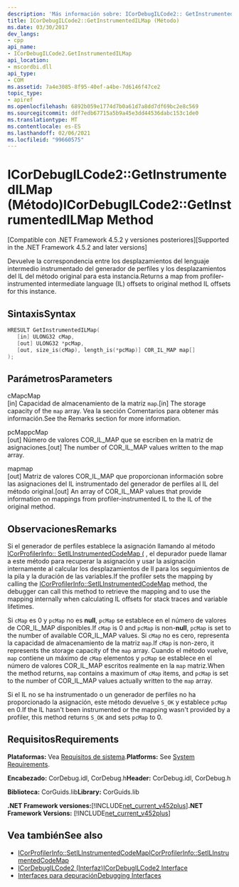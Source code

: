 ```yaml
---
description: 'Más información sobre: ICorDebugILCode2:: GetInstrumentedILMap (método)'
title: ICorDebugILCode2::GetInstrumentedILMap (Método)
ms.date: 03/30/2017
dev_langs:
- cpp
api_name:
- ICorDebugILCode2.GetInstrumentedILMap
api_location:
- mscordbi.dll
api_type:
- COM
ms.assetid: 7a4e3085-8f95-40ef-a4be-7d6146f47ce2
topic_type:
- apiref
ms.openlocfilehash: 6892b059e1774d7b0a61d7a8dd7df69bc2e8c569
ms.sourcegitcommit: ddf7edb67715a5b9a45e3dd44536dabc153c1de0
ms.translationtype: MT
ms.contentlocale: es-ES
ms.lasthandoff: 02/06/2021
ms.locfileid: "99660575"
---
```

# <a name="icordebugilcode2getinstrumentedilmap-method"></a><span data-ttu-id="774af-103">ICorDebugILCode2::GetInstrumentedILMap (Método)</span><span class="sxs-lookup"><span data-stu-id="774af-103">ICorDebugILCode2::GetInstrumentedILMap Method</span></span>

<span data-ttu-id="774af-104">[Compatible con .NET Framework 4.5.2 y versiones posteriores]</span><span class="sxs-lookup"><span data-stu-id="774af-104">[Supported in the .NET Framework 4.5.2 and later versions]</span></span>  
  
 <span data-ttu-id="774af-105">Devuelve la correspondencia entre los desplazamientos del lenguaje intermedio instrumentado del generador de perfiles y los desplazamientos del IL del método original para esta instancia.</span><span class="sxs-lookup"><span data-stu-id="774af-105">Returns a map from profiler-instrumented intermediate language (IL) offsets to original method IL offsets for this instance.</span></span>  
  
## <a name="syntax"></a><span data-ttu-id="774af-106">Sintaxis</span><span class="sxs-lookup"><span data-stu-id="774af-106">Syntax</span></span>  
  
```cpp
HRESULT GetInstrumentedILMap(  
   [in] ULONG32 cMap,  
   [out] ULONG32 *pcMap,  
   [out, size_is(cMap), length_is(*pcMap)] COR_IL_MAP map[]  
);  
```  
  
## <a name="parameters"></a><span data-ttu-id="774af-107">Parámetros</span><span class="sxs-lookup"><span data-stu-id="774af-107">Parameters</span></span>  

 <span data-ttu-id="774af-108">cMap</span><span class="sxs-lookup"><span data-stu-id="774af-108">cMap</span></span>  
 <span data-ttu-id="774af-109">[in] Capacidad de almacenamiento de la matriz `map`.</span><span class="sxs-lookup"><span data-stu-id="774af-109">[in] The storage capacity of the `map` array.</span></span> <span data-ttu-id="774af-110">Vea la sección Comentarios para obtener más información.</span><span class="sxs-lookup"><span data-stu-id="774af-110">See the Remarks section for more information.</span></span>  
  
 <span data-ttu-id="774af-111">pcMap</span><span class="sxs-lookup"><span data-stu-id="774af-111">pcMap</span></span>  
 <span data-ttu-id="774af-112">[out] Número de valores COR_IL_MAP que se escriben en la matriz de asignaciones.</span><span class="sxs-lookup"><span data-stu-id="774af-112">[out] The number of COR_IL_MAP values written to the map array.</span></span>  
  
 <span data-ttu-id="774af-113">map</span><span class="sxs-lookup"><span data-stu-id="774af-113">map</span></span>  
 <span data-ttu-id="774af-114">[out] Matriz de valores COR_IL_MAP que proporcionan información sobre las asignaciones del IL instrumentado del generador de perfiles al IL del método original.</span><span class="sxs-lookup"><span data-stu-id="774af-114">[out] An array of COR_IL_MAP values that provide information on mappings from profiler-instrumented IL to the IL of the original method.</span></span>  
  
## <a name="remarks"></a><span data-ttu-id="774af-115">Observaciones</span><span class="sxs-lookup"><span data-stu-id="774af-115">Remarks</span></span>  

 <span data-ttu-id="774af-116">Si el generador de perfiles establece la asignación llamando al método [ICorProfilerInfo:: SetILInstrumentedCodeMap (](../profiling/icorprofilerinfo-setilinstrumentedcodemap-method.md) , el depurador puede llamar a este método para recuperar la asignación y usar la asignación internamente al calcular los desplazamientos de Il para los seguimientos de la pila y la duración de las variables.</span><span class="sxs-lookup"><span data-stu-id="774af-116">If the profiler sets the mapping by calling the [ICorProfilerInfo::SetILInstrumentedCodeMap](../profiling/icorprofilerinfo-setilinstrumentedcodemap-method.md) method, the debugger can call this method to retrieve the mapping and to use the mapping internally when calculating IL offsets for stack traces and variable lifetimes.</span></span>  
  
 <span data-ttu-id="774af-117">Si `cMap` es 0 y `pcMap` no es **null**, `pcMap` se establece en el número de valores de COR_IL_MAP disponibles.</span><span class="sxs-lookup"><span data-stu-id="774af-117">If `cMap` is 0 and `pcMap` is non-**null**, `pcMap` is set to the number of available COR_IL_MAP values.</span></span> <span data-ttu-id="774af-118">Si `cMap` no es cero, representa la capacidad de almacenamiento de la matriz `map`.</span><span class="sxs-lookup"><span data-stu-id="774af-118">If `cMap` is non-zero, it represents the storage capacity of the `map` array.</span></span> <span data-ttu-id="774af-119">Cuando el método vuelve, `map` contiene un máximo de `cMap` elementos y `pcMap` se establece en el número de valores COR_IL_MAP escritos realmente en la `map` matriz.</span><span class="sxs-lookup"><span data-stu-id="774af-119">When the method returns, `map` contains a maximum of `cMap` items, and `pcMap` is set to the number of COR_IL_MAP values actually written to the `map` array.</span></span>  
  
 <span data-ttu-id="774af-120">Si el IL no se ha instrumentado o un generador de perfiles no ha proporcionado la asignación, este método devuelve `S_OK` y establece `pcMap` en 0.</span><span class="sxs-lookup"><span data-stu-id="774af-120">If the IL hasn't been instrumented or the mapping wasn't provided by a profiler, this method returns `S_OK` and sets `pcMap` to 0.</span></span>  
  
## <a name="requirements"></a><span data-ttu-id="774af-121">Requisitos</span><span class="sxs-lookup"><span data-stu-id="774af-121">Requirements</span></span>  

 <span data-ttu-id="774af-122">**Plataformas:** Vea [Requisitos de sistema](../../get-started/system-requirements.md).</span><span class="sxs-lookup"><span data-stu-id="774af-122">**Platforms:** See [System Requirements](../../get-started/system-requirements.md).</span></span>  
  
 <span data-ttu-id="774af-123">**Encabezado:** CorDebug.idl, CorDebug.h</span><span class="sxs-lookup"><span data-stu-id="774af-123">**Header:** CorDebug.idl, CorDebug.h</span></span>  
  
 <span data-ttu-id="774af-124">**Biblioteca:** CorGuids.lib</span><span class="sxs-lookup"><span data-stu-id="774af-124">**Library:** CorGuids.lib</span></span>  
  
 <span data-ttu-id="774af-125">**.NET Framework versiones:**[!INCLUDE[net_current_v452plus](../../../../includes/net-current-v452plus-md.md)]</span><span class="sxs-lookup"><span data-stu-id="774af-125">**.NET Framework Versions:** [!INCLUDE[net_current_v452plus](../../../../includes/net-current-v452plus-md.md)]</span></span>  
  
## <a name="see-also"></a><span data-ttu-id="774af-126">Vea también</span><span class="sxs-lookup"><span data-stu-id="774af-126">See also</span></span>

- [<span data-ttu-id="774af-127">ICorProfilerInfo::SetILInstrumentedCodeMap</span><span class="sxs-lookup"><span data-stu-id="774af-127">ICorProfilerInfo::SetILInstrumentedCodeMap</span></span>](../profiling/icorprofilerinfo-setilinstrumentedcodemap-method.md)
- [<span data-ttu-id="774af-128">ICorDebugILCode2 (Interfaz)</span><span class="sxs-lookup"><span data-stu-id="774af-128">ICorDebugILCode2 Interface</span></span>](icordebugilcode2-interface.md)
- [<span data-ttu-id="774af-129">Interfaces para depuración</span><span class="sxs-lookup"><span data-stu-id="774af-129">Debugging Interfaces</span></span>](debugging-interfaces.md)

